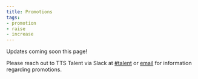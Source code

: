 ```yaml
---
title: Promotions
tags:
- promotion
- raise
- increase
---
```


Updates coming soon this page!

Please reach out to TTS Talent via Slack at [#talent](https://gsa-tts.slack.com/messagse/talent/) or [email](mailto:tts-talentteam@gsa.gov) for information regarding promotions.
